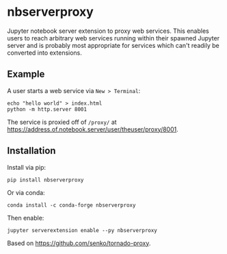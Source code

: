 # nbserverproxy
Jupyter notebook server extension to proxy web services. This enables users to reach arbitrary web services running within their spawned Jupyter server and is probably most appropriate for services which can't readily be converted into extensions.

## Example
A user starts a web service via `New > Terminal`:
```
echo "hello world" > index.html
python -m http.server 8001
```
The service is proxied off of `/proxy/` at https://address.of.notebook.server/user/theuser/proxy/8001.

## Installation
Install via pip:
```
pip install nbserverproxy
```

Or via conda:
```
conda install -c conda-forge nbserverproxy
```

Then enable:
```
jupyter serverextension enable --py nbserverproxy
```

Based on https://github.com/senko/tornado-proxy.
